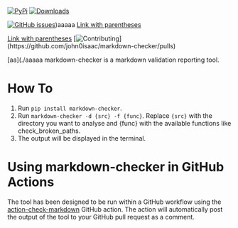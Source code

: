 [![PyPi](https://img.shields.io/pypi/v/markdown-checker)](https://example.com/some%29page)
[![Downloads](https://img.shields.io/pypi/dm/markdown-checker)](https://pypi.org/project/markdown-checker/)

[![GitHub issues](https://img.shields.io/badge/issue_tracking-github-blue.svg)](https://github.com/john0isaac/markdown-checker/issues}\\))aaaaa
[Link with parentheses](https://example.com/some%29page)

[Link with parentheses](https://example.com/some%29page)
[![Contributing](https://img.shields.io/badge/PR-Welcome-%23FF8300.svg?)](https://github.com/john0isaac/markdown-checker/pulls)

[aa](./aaaaa
markdown-checker is a markdown validation reporting tool.

# How To
1. Run `pip install markdown-checker`.
2. Run `markdown-checker -d {src} -f {func}`. Replace `{src}` with the directory you want to analyse and {func} with the available functions like check_broken_paths.
3. The output will be displayed in the terminal.

# Using markdown-checker in GitHub Actions
The tool has been designed to be run within a GitHub workflow using the [action-check-markdown](https://github.com/marketplace/actions/check-markdown) GitHub action. The action will automatically post the output of the tool to your GitHub pull request as a comment.
